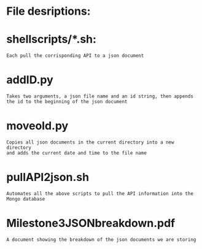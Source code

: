 # File desriptions:

# shellscripts/*.sh:
	Each pull the corrisponding API to a json document

# addID.py
	Takes two arguments, a json file name and an id string, then appends 
	the id to the beginning of the json document

# moveold.py
	Copies all json documents in the current directory into a new directory
	and adds the current date and time to the file name

# pullAPI2json.sh
	Automates all the above scripts to pull the API information into the
	Mongo database

# Milestone3JSONbreakdown.pdf
	A document showing the breakdown of the json documents we are storing